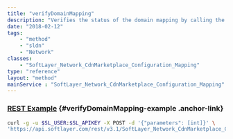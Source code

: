 ```yaml
---
title: "verifyDomainMapping"
description: "Verifies the status of the domain mapping by calling the rest api; will update the status, cname, and vendorCName if necessary and will return the updated values. "
date: "2018-02-12"
tags:
    - "method"
    - "sldn"
    - "Network"
classes:
    - "SoftLayer_Network_CdnMarketplace_Configuration_Mapping"
type: "reference"
layout: "method"
mainService : "SoftLayer_Network_CdnMarketplace_Configuration_Mapping"
---
```


### [REST Example](#verifyDomainMapping-example) <a href="/article/rest/"><i class="fas fa-question"></i></a> {#verifyDomainMapping-example .anchor-link} 
```bash
curl -g -u $SL_USER:$SL_APIKEY -X POST -d '{"parameters": [int]}' \
'https://api.softlayer.com/rest/v3.1/SoftLayer_Network_CdnMarketplace_Configuration_Mapping/verifyDomainMapping'
```
